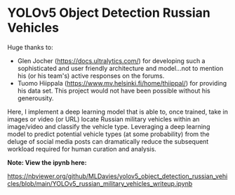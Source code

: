 # YOLOv5 Object Detection Russian Vehicles

Huge thanks to:
 - Glen Jocher (https://docs.ultralytics.com/) for developing such a sophisticated and user friendly architecture and model...not to mention his (or his team's) active responses on the forums.  
 - Tuomo Hiippala (https://www.mv.helsinki.fi/home/thiippal/) for providing his data set. This project would not have been possible without his generousity.
 
Here, I implement a deep learning model that is able to, once trained, take in images or video (or URL) locate Russian military vehicles within an image/video and classify the vehicle type. Leveraging a deep learning model to predict potential vehicle types (at some probability) from the deluge of social media posts can dramatically reduce the subsequent workload required for human curation and analysis.
 
**Note: View the ipynb here:**

https://nbviewer.org/github/MLDavies/yolov5_object_detection_russian_vehicles/blob/main/YOLOv5_russian_military_vehicles_writeup.ipynb

